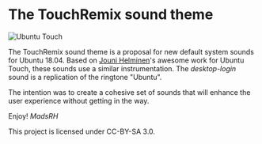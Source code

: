 # The TouchRemix sound theme

![Ubuntu Touch](/banner.jpg)

The TouchRemix sound theme is a proposal for new default system sounds for Ubuntu 18.04. Based on [Jouni Helminen](http://www.helminen.co)'s awesome work for Ubuntu Touch, these sounds use a similar instrumentation. The _desktop-login_ sound is a replication of the ringtone "Ubuntu".

The intention was to create a cohesive set of sounds that will enhance the user experience without getting in the way. 

Enjoy! 
_MadsRH_

This project is licensed under CC-BY-SA 3.0.
